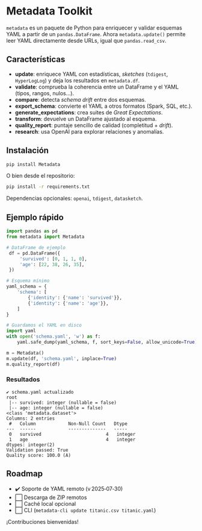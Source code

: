 # Metadata Toolkit

`metadata` es un paquete de Python para enriquecer y validar esquemas YAML a partir de un `pandas.DataFrame`. Ahora `metadata.update()` permite leer YAML directamente desde URLs, igual que `pandas.read_csv`.

## Características

- **update**: enriquece YAML con estadísticas, *sketches* (`tdigest`, `HyperLogLog`) y deja los resultados en `metadata.df`.
- **validate**: comprueba la coherencia entre un DataFrame y el YAML (tipos, rangos, nulos...).
- **compare**: detecta *schema drift* entre dos esquemas.
- **export_schema**: convierte el YAML a otros formatos (Spark, SQL, etc.).
- **generate_expectations**: crea suites de *Great Expectations*.
- **transform**: devuelve un DataFrame ajustado al esquema.
- **quality_report**: puntaje sencillo de calidad (completitud + *drift*).
- **research**: usa OpenAI para explorar relaciones y anomalías.

## Instalación

```bash
pip install Metadata
```

O bien desde el repositorio:

```bash
pip install -r requirements.txt
```

Dependencias opcionales: `openai`, `tdigest`, `datasketch`.

## Ejemplo rápido

```python
import pandas as pd
from metadata import Metadata

# DataFrame de ejemplo
 df = pd.DataFrame({
     'survived': [0, 1, 1, 0],
     'age': [22, 38, 26, 35],
 })

# Esquema mínimo
yaml_schema = {
    'schema': [
        {'identity': {'name': 'survived'}},
        {'identity': {'name': 'age'}},
    ]
}

# Guardamos el YAML en disco
import yaml
with open('schema.yaml', 'w') as f:
    yaml.safe_dump(yaml_schema, f, sort_keys=False, allow_unicode=True)

m = Metadata()
m.update(df, 'schema.yaml', inplace=True)
m.quality_report(df)
```

### Resultados

```text
✔ schema.yaml actualizado
root
 |-- survived: integer (nullable = false)
 |-- age: integer (nullable = false)
<class 'metadata.dataset'>
Columns: 2 entries
 #   Column            Non-Null Count   Dtype
---  ------            --------------   -----
 0   survived                        4   integer
 1   age                             4   integer
dtypes: integer(2)
Validation passed: True
Quality score: 100.0 (A)
```

## Roadmap

- ✔️ Soporte de YAML remoto (v 2025‑07‑30)
- ⬜ Descarga de ZIP remotos
- ⬜ Caché local opcional
- ⬜ CLI (`metadata-cli update titanic.csv titanic.yaml`)

¡Contribuciones bienvenidas!
